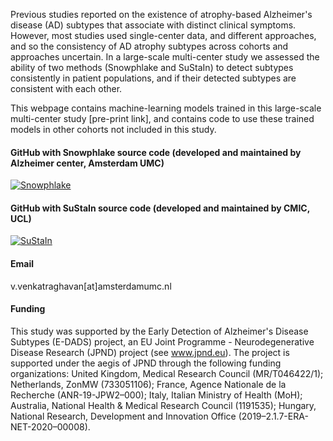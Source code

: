 Previous studies reported on the existence of atrophy-based Alzheimer's disease (AD) subtypes that associate with distinct clinical symptoms. 
However, most studies used single-center data, and different approaches, and so the consistency of AD atrophy subtypes across cohorts and approaches uncertain. 
In a large-scale multi-center study we assessed the ability of two methods (Snowphlake and SuStaIn) to detect subtypes consistently in patient populations, 
and if their detected subtypes are consistent with each other.

This webpage contains machine-learning models trained in this large-scale multi-center study [pre-print link], and contains code to use these trained models in other cohorts not included in this study.

#### GitHub with Snowphlake source code (developed and maintained by Alzheimer center, Amsterdam UMC)
[![Snowphlake](https://img.shields.io/badge/Snowphlake-github-blue)](https://github.com/snowphlake-dpm/snowphlake)

#### GitHub with SuStaIn source code (developed and maintained by CMIC, UCL)
[![SuStaIn](https://img.shields.io/badge/SuStaIn-github-blue)](https://github.com/ucl-pond/pySuStaIn)

#### Email
v.venkatraghavan[at]amsterdamumc.nl

#### Funding
This study was supported by the Early Detection of Alzheimer's Disease Subtypes (E-DADS) project, an EU Joint Programme - Neurodegenerative Disease Research (JPND) project (see www.jpnd.eu). 
The project is supported under the aegis of JPND through the following funding organizations: United Kingdom, Medical Research Council (MR/T046422/1); 
Netherlands, ZonMW (733051106); France, Agence Nationale de la Recherche (ANR-19-JPW2–000); 
Italy, Italian Ministry of Health (MoH); Australia, National Health & Medical Research Council (1191535); 
Hungary, National Research, Development and Innovation Office (2019–2.1.7-ERA-NET-2020–00008). 

